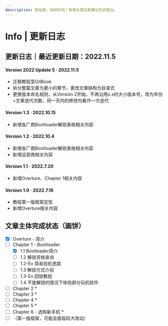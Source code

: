 ```yaml
---
description: 现在是，咕咕时间！有相关意见和建议欢迎提出。
---
```


# Info | 更新日志

## 更新日志｜最近更新日期：2022.11.5

#### Version 2022 Update 5 · 2022.11.5

* 迁移教程至GitBook
* 拆分整篇文章为更小的章节，更改文章结构为目录式
* 更换版本命名规则，从Version 2开始，不再沿用x.x的大小版本号，改为年份+文章迭代次数，同一天内的修改均看作一次迭代

#### Version 1.3 · 2022.10.15

* 新增各厂商Bootloader解锁表格相关内容

#### Version 1.2 · 2022.10.4

* 新增各厂商Bootloader解锁表格相关内容
* 新增运营商相关内容

#### Version 1.1 · 2022.7.20

* 新增Overture、Chapter 1相关内容

#### Version 1.0 · 2022.7.16

* 教程第一版框架定型
* 新增Overture相关内容

## 文章主体完成状态（画饼）

* [x] Overture - 简介
* [ ] Chapter 1 - Bootloader
  * [x] 1.1 Bootloader简介
  * [ ] 1.2 解锁资格查询
  * [ ] 1.2-Ex 简易验机思路
  * [ ] 1.3 解锁方式介绍
  * [ ] 1.3-Ex 回锁教程
  * [ ] 1.4 不能解锁的情况下体验部分玩机软件
* [ ] Chapter 2
  *
* [ ] Chapter 3
  *
* [ ] Chapter 4
  *
* [ ] Chapter 5
  *
* [ ] Chapter 6 - 选购新手机
  *
* [ ] （第一版框架，可能会面临较大改动）
